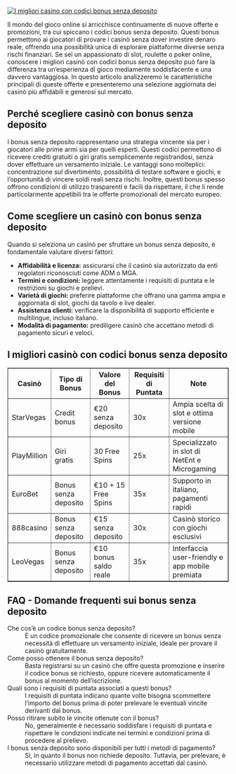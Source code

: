 [![I migliori casino con codici bonus senza deposito](https://123-caf.pages.dev/gitsignup.png)](https://vrmoo.ru/Bt82HjjY)

<p>Il mondo del gioco online si arricchisce continuamente di nuove offerte e promozioni, tra cui spiccano i codici bonus senza deposito. Questi bonus permettono ai giocatori di provare i casinò senza dover investire denaro reale, offrendo una possibilità unica di esplorare piattaforme diverse senza rischi finanziari. Se sei un appassionato di slot, roulette o poker online, conoscere i migliori casinò con codici bonus senza deposito può fare la differenza tra un’esperienza di gioco mediamente soddisfacente e una davvero vantaggiosa. In questo articolo analizzeremo le caratteristiche principali di queste offerte e presenteremo una selezione aggiornata dei casinò più affidabili e generosi sul mercato.</p>  <h2>Perché scegliere casinò con bonus senza deposito</h2> <p>I bonus senza deposito rappresentano una strategia vincente sia per i giocatori alle prime armi sia per quelli esperti. Questi codici permettono di ricevere crediti gratuiti o giri gratis semplicemente registrandosi, senza dover effettuare un versamento iniziale. Le vantaggi sono molteplici: concentrazione sul divertimento, possibilità di testare software e giochi, e l’opportunità di vincere soldi reali senza rischi. Inoltre, questi bonus spesso offrono condizioni di utilizzo trasparenti e facili da rispettare, il che li rende particolarmente appetibili tra le offerte promozionali del mercato europeo.</p>  <h2>Come scegliere un casinò con bonus senza deposito</h2> <p>Quando si seleziona un casinò per sfruttare un bonus senza deposito, è fondamentale valutare diversi fattori:</p> <ul> <li><strong>Affidabilità e licenza:</strong> assicurarsi che il casinò sia autorizzato da enti regolatori riconosciuti come ADM o MGA.</li> <li><strong>Termini e condizioni:</strong> leggere attentamente i requisiti di puntata e le restrizioni su giochi e prelievi.</li> <li><strong>Varietà di giochi:</strong> preferire piattaforme che offrano una gamma ampia e aggiornata di slot, giochi da tavolo e live dealer.</li> <li><strong>Assistenza clienti:</strong> verificare la disponibilità di supporto efficiente e multilingue, incluso italiano.</li> <li><strong>Modalità di pagamento:</strong> prediligere casinò che accettano metodi di pagamento sicuri e veloci.</li> </ul>  <h2>I migliori casinò con codici bonus senza deposito</h2> <table border="1" cellpadding="8" cellspacing="0" style="border-collapse:collapse; width:100%;"> <thead> <tr> <th>Casinò</th> <th>Tipo di Bonus</th> <th>Valore del Bonus</th> <th>Requisiti di Puntata</th> <th>Note</th> </tr> </thead> <tbody> <tr> <td>StarVegas</td> <td>Credit bonus</td> <td>€20 senza deposito</td> <td>30x</td> <td>Ampia scelta di slot e ottima versione mobile</td> </tr> <tr> <td>PlayMillion</td> <td>Giri gratis</td> <td>30 Free Spins</td> <td>25x</td> <td>Specializzato in slot di NetEnt e Microgaming</td> </tr> <tr> <td>EuroBet</td> <td>Bonus senza deposito</td> <td>€10 + 15 Free Spins</td> <td>35x</td> <td>Supporto in italiano, pagamenti rapidi</td> </tr> <tr> <td>888casino</td> <td>Bonus senza deposito</td> <td>€15 senza deposito</td> <td>30x</td> <td>Casinò storico con giochi esclusivi</td> </tr> <tr> <td>LeoVegas</td> <td>Bonus senza deposito</td> <td>€10 bonus saldo reale</td> <td>35x</td> <td>Interfaccia user-friendly e app mobile premiata</td> </tr> </tbody> </table>  <h2>FAQ - Domande frequenti sui bonus senza deposito</h2> <dl> <dt>Che cos’è un codice bonus senza deposito?</dt> <dd>È un codice promozionale che consente di ricevere un bonus senza necessità di effettuare un versamento iniziale, ideale per provare il casinò gratuitamente.</dd>  <dt>Come posso ottenere il bonus senza deposito?</dt> <dd>Basta registrarsi su un casinò che offre questa promozione e inserire il codice bonus se richiesto, oppure ricevere automaticamente il bonus al momento dell’iscrizione.</dd>  <dt>Quali sono i requisiti di puntata associati a questi bonus?</dt> <dd>I requisiti di puntata indicano quante volte bisogna scommettere l’importo del bonus prima di poter prelevare le eventuali vincite derivanti dal bonus.</dd>  <dt>Posso ritirare subito le vincite ottenute con il bonus?</dt> <dd>No, generalmente è necessario soddisfare i requisiti di puntata e rispettare le condizioni indicate nei termini e condizioni prima di procedere al prelievo.</dd>  <dt>I bonus senza deposito sono disponibili per tutti i metodi di pagamento?</dt> <dd>Sì, in quanto il bonus non richiede deposito. Tuttavia, per prelevare, è necessario utilizzare metodi di pagamento accettati dal casinò.</dd> </dl>